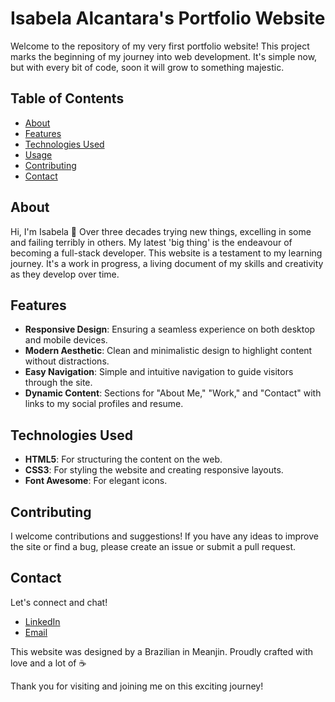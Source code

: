 # Isabela Alcantara's Portfolio Website

Welcome to the repository of my very first portfolio website! This project marks the beginning of my journey into web development. It's simple now, but with every bit of code, soon it will grow to something majestic.

## Table of Contents

- [About](#about)
- [Features](#features)
- [Technologies Used](#technologies-used)
- [Usage](#usage)
- [Contributing](#contributing)
- [Contact](#contact)

## About

Hi, I'm Isabela 👋 Over three decades trying new things, excelling in some and failing terribly in others. My latest 'big thing' is the endeavour of becoming a full-stack developer. This website is a testament to my learning journey. It's a work in progress, a living document of my skills and creativity as they develop over time.

## Features

- **Responsive Design**: Ensuring a seamless experience on both desktop and mobile devices.
- **Modern Aesthetic**: Clean and minimalistic design to highlight content without distractions.
- **Easy Navigation**: Simple and intuitive navigation to guide visitors through the site.
- **Dynamic Content**: Sections for "About Me," "Work," and "Contact" with links to my social profiles and resume.

## Technologies Used

- **HTML5**: For structuring the content on the web.
- **CSS3**: For styling the website and creating responsive layouts.
- **Font Awesome**: For elegant icons.


## Contributing

I welcome contributions and suggestions! If you have any ideas to improve the site or find a bug, please create an issue or submit a pull request.

## Contact

Let's connect and chat!

- [LinkedIn](https://www.linkedin.com/in/isabela-alcantara)
- [Email](mailto:isabela.iar01@gmail.com)

This website was designed by a Brazilian in Meanjin. Proudly crafted with love and a lot of ☕️


Thank you for visiting and joining me on this exciting journey!
